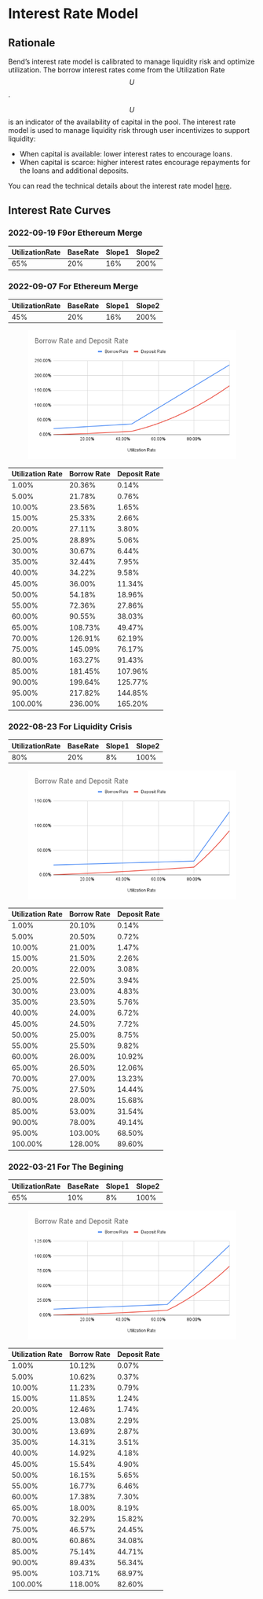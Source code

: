 # Interest Rate Model

## Rationale

Bend’s interest rate model is calibrated to manage liquidity risk and optimize utilization. The borrow interest rates come from the Utilization Rate $$U$$.

$$U$$ is an indicator of the availability of capital in the pool. The interest rate model is used to manage liquidity risk through user incentivizes to support liquidity:

* When capital is available: lower interest rates to encourage loans.
* When capital is scarce: higher interest rates encourage repayments for the loans and additional deposits.

You can read the technical details about the interest rate model [here](../risk/interest-rate-model.md).

## Interest Rate Curves

### 2022-09-19 F9or Ethereum Merge

| UtilizationRate | BaseRate | Slope1 | Slope2 |
| --------------- | -------- | ------ | ------ |
| 65%             | 20%      | 16%    | 200%   |

### 2022-09-07 For Ethereum Merge

| UtilizationRate | BaseRate | Slope1 | Slope2 |
| --------------- | -------- | ------ | ------ |
| 45%             | 20%      | 16%    | 200%   |

<figure><img src="../.gitbook/assets/Borrow Rate and Deposit Rate-45-0908.png" alt=""><figcaption></figcaption></figure>

| Utilization Rate | Borrow Rate | Deposit Rate |
| ---------------- | ----------- | ------------ |
| 1.00%            | 20.36%      | 0.14%        |
| 5.00%            | 21.78%      | 0.76%        |
| 10.00%           | 23.56%      | 1.65%        |
| 15.00%           | 25.33%      | 2.66%        |
| 20.00%           | 27.11%      | 3.80%        |
| 25.00%           | 28.89%      | 5.06%        |
| 30.00%           | 30.67%      | 6.44%        |
| 35.00%           | 32.44%      | 7.95%        |
| 40.00%           | 34.22%      | 9.58%        |
| 45.00%           | 36.00%      | 11.34%       |
| 50.00%           | 54.18%      | 18.96%       |
| 55.00%           | 72.36%      | 27.86%       |
| 60.00%           | 90.55%      | 38.03%       |
| 65.00%           | 108.73%     | 49.47%       |
| 70.00%           | 126.91%     | 62.19%       |
| 75.00%           | 145.09%     | 76.17%       |
| 80.00%           | 163.27%     | 91.43%       |
| 85.00%           | 181.45%     | 107.96%      |
| 90.00%           | 199.64%     | 125.77%      |
| 95.00%           | 217.82%     | 144.85%      |
| 100.00%          | 236.00%     | 165.20%      |

### 2022-08-23 For Liquidity Crisis

| UtilizationRate | BaseRate | Slope1 | Slope2 |
| --------------- | -------- | ------ | ------ |
| 80%             | 20%      | 8%     | 100%   |

<figure><img src="../.gitbook/assets/Borrow Rate and Deposit Rate-80-0908.png" alt=""><figcaption></figcaption></figure>

| Utilization Rate | Borrow Rate | Deposit Rate |
| ---------------- | ----------- | ------------ |
| 1.00%            | 20.10%      | 0.14%        |
| 5.00%            | 20.50%      | 0.72%        |
| 10.00%           | 21.00%      | 1.47%        |
| 15.00%           | 21.50%      | 2.26%        |
| 20.00%           | 22.00%      | 3.08%        |
| 25.00%           | 22.50%      | 3.94%        |
| 30.00%           | 23.00%      | 4.83%        |
| 35.00%           | 23.50%      | 5.76%        |
| 40.00%           | 24.00%      | 6.72%        |
| 45.00%           | 24.50%      | 7.72%        |
| 50.00%           | 25.00%      | 8.75%        |
| 55.00%           | 25.50%      | 9.82%        |
| 60.00%           | 26.00%      | 10.92%       |
| 65.00%           | 26.50%      | 12.06%       |
| 70.00%           | 27.00%      | 13.23%       |
| 75.00%           | 27.50%      | 14.44%       |
| 80.00%           | 28.00%      | 15.68%       |
| 85.00%           | 53.00%      | 31.54%       |
| 90.00%           | 78.00%      | 49.14%       |
| 95.00%           | 103.00%     | 68.50%       |
| 100.00%          | 128.00%     | 89.60%       |

### 2022-03-21 For The Begining

| UtilizationRate | BaseRate | Slope1 | Slope2 |
| --------------- | -------- | ------ | ------ |
| 65%             | 10%      | 8%     | 100%   |

<figure><img src="../.gitbook/assets/Borrow Rate and Deposit Rate-65-0908.png" alt=""><figcaption></figcaption></figure>

| Utilization Rate | Borrow Rate | Deposit Rate |
| ---------------- | ----------- | ------------ |
| 1.00%            | 10.12%      | 0.07%        |
| 5.00%            | 10.62%      | 0.37%        |
| 10.00%           | 11.23%      | 0.79%        |
| 15.00%           | 11.85%      | 1.24%        |
| 20.00%           | 12.46%      | 1.74%        |
| 25.00%           | 13.08%      | 2.29%        |
| 30.00%           | 13.69%      | 2.87%        |
| 35.00%           | 14.31%      | 3.51%        |
| 40.00%           | 14.92%      | 4.18%        |
| 45.00%           | 15.54%      | 4.90%        |
| 50.00%           | 16.15%      | 5.65%        |
| 55.00%           | 16.77%      | 6.46%        |
| 60.00%           | 17.38%      | 7.30%        |
| 65.00%           | 18.00%      | 8.19%        |
| 70.00%           | 32.29%      | 15.82%       |
| 75.00%           | 46.57%      | 24.45%       |
| 80.00%           | 60.86%      | 34.08%       |
| 85.00%           | 75.14%      | 44.71%       |
| 90.00%           | 89.43%      | 56.34%       |
| 95.00%           | 103.71%     | 68.97%       |
| 100.00%          | 118.00%     | 82.60%       |
